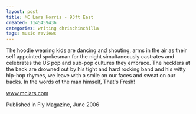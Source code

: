 ```yaml
---
layout: post
title: MC Lars Horris - 93ft East
created: 1145459436
categories: writing chrischinchilla
tags: music reviews
---
```


The hoodie wearing kids are dancing and shouting, arms in the air as their self appointed spokesman for the night simultaneously castrates and celebrates the US pop and sub-pop cultures they embrace. The hecklers at the back are drowned out by his tight and hard rocking band and his witty hip-hop rhymes, we leave with a smile on our faces and sweat on our backs. In the words of the man himself, That's Fresh!

<a href='https://www.mclars.com' target='_blank'>www.mclars.com</a>

Published in Fly Magazine, June 2006

